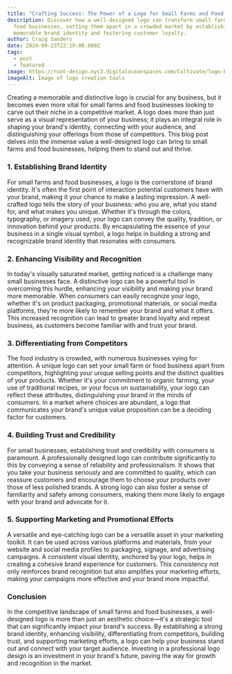 ```yaml
---
title: "Crafting Success: The Power of a Logo for Small Farms and Food Businesses"
description: Discover how a well-designed logo can transform small farms and
  food businesses, setting them apart in a crowded market by establishing a
  memorable brand identity and fostering customer loyalty.
author: Craig Sanders
date: 2024-09-23T22:19:00.000Z
tags:
  - post
  - featured
image: https://root-design.nyc3.digitaloceanspaces.com/Cultivate/logo-be-creative-inspiration-design-concept%20(1).webp
imageAlt: Image of logo creation tools
---
```

Creating a memorable and distinctive logo is crucial for any business, but it becomes even more vital for small farms and food businesses looking to carve out their niche in a competitive market. A logo does more than just serve as a visual representation of your business; it plays an integral role in shaping your brand's identity, connecting with your audience, and distinguishing your offerings from those of competitors. This blog post delves into the immense value a well-designed logo can bring to small farms and food businesses, helping them to stand out and thrive.

### 1. Establishing Brand Identity

For small farms and food businesses, a logo is the cornerstone of brand identity. It's often the first point of interaction potential customers have with your brand, making it your chance to make a lasting impression. A well-crafted logo tells the story of your business: who you are, what you stand for, and what makes you unique. Whether it's through the colors, typography, or imagery used, your logo can convey the quality, tradition, or innovation behind your products. By encapsulating the essence of your business in a single visual symbol, a logo helps in building a strong and recognizable brand identity that resonates with consumers.

### 2. Enhancing Visibility and Recognition

In today's visually saturated market, getting noticed is a challenge many small businesses face. A distinctive logo can be a powerful tool in overcoming this hurdle, enhancing your visibility and making your brand more memorable. When consumers can easily recognize your logo, whether it's on product packaging, promotional materials, or social media platforms, they're more likely to remember your brand and what it offers. This increased recognition can lead to greater brand loyalty and repeat business, as customers become familiar with and trust your brand.

### 3. Differentiating from Competitors

The food industry is crowded, with numerous businesses vying for attention. A unique logo can set your small farm or food business apart from competitors, highlighting your unique selling points and the distinct qualities of your products. Whether it's your commitment to organic farming, your use of traditional recipes, or your focus on sustainability, your logo can reflect these attributes, distinguishing your brand in the minds of consumers. In a market where choices are abundant, a logo that communicates your brand's unique value proposition can be a deciding factor for customers.

### 4. Building Trust and Credibility

For small businesses, establishing trust and credibility with consumers is paramount. A professionally designed logo can contribute significantly to this by conveying a sense of reliability and professionalism. It shows that you take your business seriously and are committed to quality, which can reassure customers and encourage them to choose your products over those of less polished brands. A strong logo can also foster a sense of familiarity and safety among consumers, making them more likely to engage with your brand and advocate for it.

### 5. Supporting Marketing and Promotional Efforts

A versatile and eye-catching logo can be a versatile asset in your marketing toolkit. It can be used across various platforms and materials, from your website and social media profiles to packaging, signage, and advertising campaigns. A consistent visual identity, anchored by your logo, helps in creating a cohesive brand experience for customers. This consistency not only reinforces brand recognition but also amplifies your marketing efforts, making your campaigns more effective and your brand more impactful.

### Conclusion

In the competitive landscape of small farms and food businesses, a well-designed logo is more than just an aesthetic choice—it's a strategic tool that can significantly impact your brand's success. By establishing a strong brand identity, enhancing visibility, differentiating from competitors, building trust, and supporting marketing efforts, a logo can help your business stand out and connect with your target audience. Investing in a professional logo design is an investment in your brand's future, paving the way for growth and recognition in the market.
